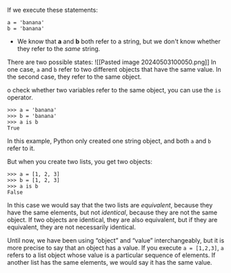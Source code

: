 If we execute these statements:
```
a = 'banana'
b = 'banana'
```
- We know that **a** and **b** both refer to a string, but we don't know whether they refer to the *same* string.

There are two possible states:
![[Pasted image 20240503100050.png]]
In one case, `a` and `b` refer to two different objects that have the same value. In the second case, they refer to the same object.

o check whether two variables refer to the same object, you can use the `is` operator.

```
>>> a = 'banana'
>>> b = 'banana'
>>> a is b
True
```

In this example, Python only created one string object, and both `a` and `b` refer to it.

But when you create two lists, you get two objects:

```
>>> a = [1, 2, 3]
>>> b = [1, 2, 3]
>>> a is b
False
```

In this case we would say that the two lists are _equivalent_, because they have the same elements, but not _identical_, because they are not the same object. If two objects are identical, they are also equivalent, but if they are equivalent, they are not necessarily identical.

Until now, we have been using “object” and “value” interchangeably, but it is more precise to say that an object has a value. If you execute `a = [1,2,3]`, `a` refers to a list object whose value is a particular sequence of elements. If another list has the same elements, we would say it has the same value.